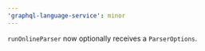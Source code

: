 ```yaml
---
'graphql-language-service': minor
---
```



`runOnlineParser` now optionally receives a `ParserOptions`.
